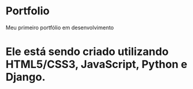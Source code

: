 # Portfolio
Meu primeiro portfólio em desenvolvimento

# Ele está sendo criado utilizando HTML5/CSS3, JavaScript, Python e Django.
